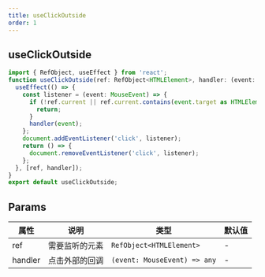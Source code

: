 ```yaml
---
title: useClickOutside
order: 1
---
```


## useClickOutside

```ts
import { RefObject, useEffect } from 'react';
function useClickOutside(ref: RefObject<HTMLElement>, handler: (event: MouseEvent) => any) {
  useEffect(() => {
    const listener = (event: MouseEvent) => {
      if (!ref.current || ref.current.contains(event.target as HTMLElement)) {
        return;
      }
      handler(event);
    };
    document.addEventListener('click', listener);
    return () => {
      document.removeEventListener('click', listener);
    };
  }, [ref, handler]);
}
export default useClickOutside;
```

## Params

| 属性    | 说明           | 类型                         | 默认值 |
| ------- | -------------- | ---------------------------- | ------ |
| ref     | 需要监听的元素 | `RefObject<HTMLElement>`     | -      |
| handler | 点击外部的回调 | `(event: MouseEvent) => any` | -      |
